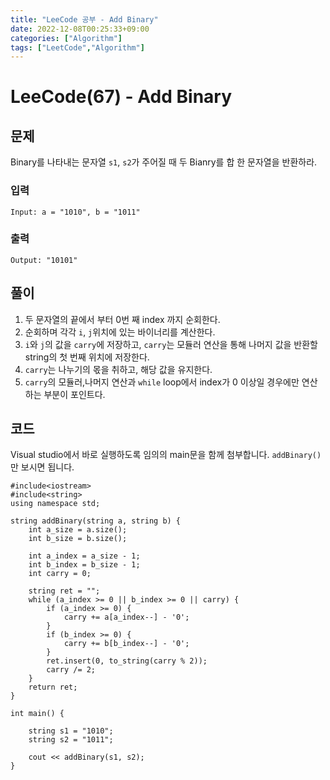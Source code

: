 ```yaml
---
title: "LeeCode 공부 - Add Binary"
date: 2022-12-08T00:25:33+09:00
categories: ["Algorithm"]
tags: ["LeetCode","Algorithm"]
---
```


# LeeCode(67) - Add Binary

## 문제
Binary를 나타내는 문자열 `s1`, `s2`가 주어질 때 두 Bianry를 합 한 문자열을 반환하라.

### 입력
```
Input: a = "1010", b = "1011"
```

### 출력
```
Output: "10101"
```

## 풀이
1. 두 문자열의 끝에서 부터 0번 째 index 까지 순회한다.
2. 순회하며 각각 `i`, `j`위치에 있는 바이너리를 계산한다.
3. `i`와 `j`의 값을 `carry`에 저장하고, `carry`는 모듈러 연산을 통해 나머지 값을 반환할 string의 첫 번째 위치에 저장한다.
4. `carry`는 나누기의 몫을 취하고, 해당 값을 유지한다. 
5. `carry`의 모듈러,나머지 연산과 `while` loop에서 index가 0 이상일 경우에만 연산하는 부분이 포인트다.

## 코드
Visual studio에서 바로 실행하도록 임의의 main문을 함께 첨부합니다. `addBinary()`만 보시면 됩니다.
```
#include<iostream>
#include<string>
using namespace std;

string addBinary(string a, string b) {
    int a_size = a.size();
    int b_size = b.size();

    int a_index = a_size - 1;
    int b_index = b_size - 1;
    int carry = 0;

    string ret = "";
    while (a_index >= 0 || b_index >= 0 || carry) {
        if (a_index >= 0) {
            carry += a[a_index--] - '0';
        }
        if (b_index >= 0) {
            carry += b[b_index--] - '0';
        }
        ret.insert(0, to_string(carry % 2));
        carry /= 2;
    }
    return ret;
}

int main() {

    string s1 = "1010";
    string s2 = "1011";
    
    cout << addBinary(s1, s2);
}
```

